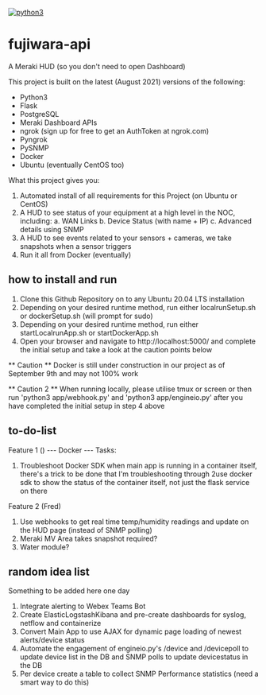 [![python3](https://img.shields.io/badge/python-3.7+-blue.svg)](https://github.com/vladivanovic/fujiwara-api/)

# fujiwara-api

A Meraki HUD (so you don't need to open Dashboard)

This project is built on the latest (August 2021) versions of the following:
- Python3
- Flask
- PostgreSQL
- Meraki Dashboard APIs
- ngrok (sign up for free to get an AuthToken at ngrok.com)
- Pyngrok
- PySNMP
- Docker
- Ubuntu (eventually CentOS too)

What this project gives you:
1. Automated install of all requirements for this Project (on Ubuntu or CentOS)
2. A HUD to see status of your equipment at a high level in the NOC, including:
    a. WAN Links
    b. Device Status (with name + IP)
    c. Advanced details using SNMP
3. A HUD to see events related to your sensors + cameras, we take snapshots when a sensor triggers
4. Run it all from Docker (eventually)

## how to install and run

1. Clone this Github Repository on to any Ubuntu 20.04 LTS installation
2. Depending on your desired runtime method, run either localrunSetup.sh or dockerSetup.sh (will prompt for sudo)
3. Depending on your desired runtime method, run either startLocalrunApp.sh or startDockerApp.sh
4. Open your browser and navigate to http://localhost:5000/ and complete the initial setup and take a look at the caution points below

** Caution **
Docker is still under construction in our project as of September 9th and may not 100% work

** Caution 2 **
When running locally, please utilise tmux or screen or then run 'python3 app/webhook.py' and 'python3 app/engineio.py' after you have completed the initial setup in step 4 above

## to-do-list

Feature 1 ()
--- Docker ---
Tasks:
1. Troubleshoot Docker SDK when main app is running in a container itself, there's a trick to be done that I'm troubleshooting through
2use docker sdk to show the status of the container itself, not just the flask service on there

Feature 2 (Fred)
1. Use webhooks to get real time temp/humidity readings and update on the HUD page (instead of SNMP polling)
2. Meraki MV Area takes snapshot required?
3. Water module?

## random idea list

Something to be added here one day
1. Integrate alerting to Webex Teams Bot
2. Create ElasticLogstashKibana and pre-create dashboards for syslog, netflow and containerize
3. Convert Main App to use AJAX for dynamic page loading of newest alerts/device status
4. Automate the engagement of engineio.py's /device and /devicepoll to update device list in the DB and SNMP polls to update devicestatus in the DB
5. Per device create a table to collect SNMP Performance statistics (need a smart way to do this)
